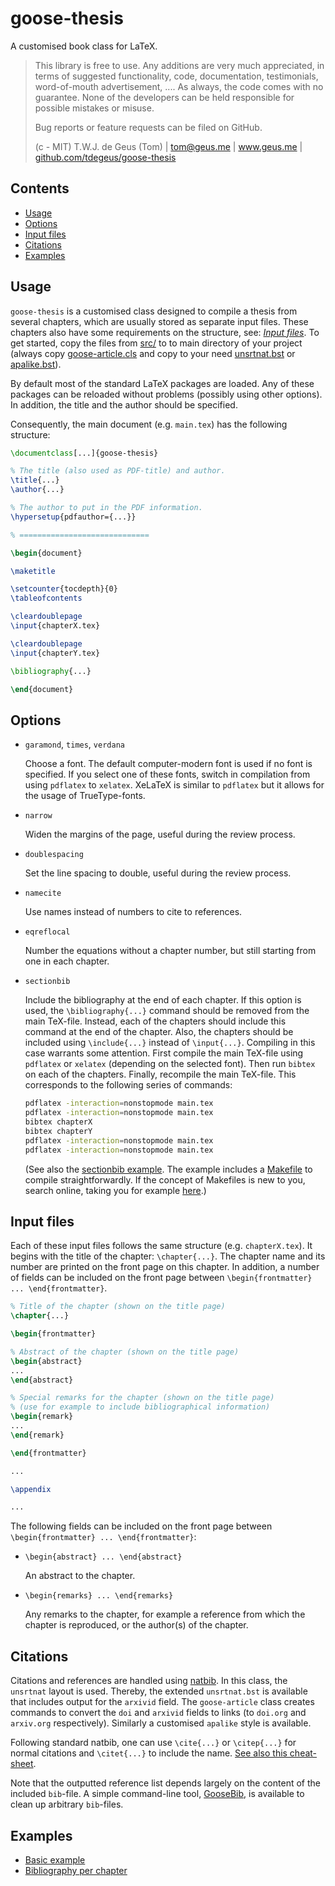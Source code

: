 # goose-thesis

A customised book class for LaTeX.

>   This library is free to use. Any additions are very much appreciated, in terms of suggested functionality, code, documentation, testimonials, word-of-mouth advertisement, .... As always, the code comes with no guarantee. None of the developers can be held responsible for possible mistakes or misuse.
>   
>   Bug reports or feature requests can be filed on GitHub.
>   
>   (c - MIT) T.W.J. de Geus (Tom) | tom@geus.me | www.geus.me | [github.com/tdegeus/goose-thesis](http://github.com/tdegeus/goose-thesis)

## Contents

<!-- MarkdownTOC -->

- [Usage](#usage)
- [Options](#options)
- [Input files](#input-files)
- [Citations](#citations)
- [Examples](#examples)

<!-- /MarkdownTOC -->

## Usage

`goose-thesis` is a customised class designed to compile a thesis from several chapters, which are usually stored as separate input files. These chapters also have some requirements on the structure, see: *[Input files](#input-files)*. To get started, copy the files from [src/](src/) to to main directory of your project (always copy [goose-article.cls](src/goose-article.cls) and copy to your need [unsrtnat.bst](src/unsrtnat.bst) or [apalike.bst](src/apalike.bst)). 

By default most of the standard LaTeX packages are loaded. Any of these packages can be reloaded without problems (possibly using other options). In addition, the title and the author should be specified.

Consequently, the main document (e.g. `main.tex`) has the following structure:

```latex
\documentclass[...]{goose-thesis}

% The title (also used as PDF-title) and author.
\title{...}
\author{...}

% The author to put in the PDF information.
\hypersetup{pdfauthor={...}}

% =============================

\begin{document}

\maketitle

\setcounter{tocdepth}{0}
\tableofcontents

\cleardoublepage
\input{chapterX.tex}

\cleardoublepage
\input{chapterY.tex}

\bibliography{...}

\end{document}
```

## Options

*   `garamond`, `times`, `verdana`

    Choose a font. The default computer-modern font is used if no font is specified. If you select one of these fonts, switch in compilation from using `pdflatex` to `xelatex`. XeLaTeX is similar to `pdflatex` but it allows for the usage of TrueType-fonts.

*   `narrow`

    Widen the margins of the page, useful during the review process.

*   `doublespacing`

    Set the line spacing to double, useful during the review process.

*   `namecite`

    Use names instead of numbers to cite to references.

*   `eqreflocal`

    Number the equations without a chapter number, but still starting from one in each chapter.

*   `sectionbib`

    Include the bibliography at the end of each chapter. If this option is used, the `\bibliography{...}` command should be removed from the main TeX-file. Instead, each of the chapters should include this command at the end of the chapter. Also, the chapters should be included using `\include{...}` instead of `\input{...}`. Compiling in this case warrants some attention. First compile the main TeX-file using `pdflatex` or `xelatex` (depending on the selected font). Then run `bibtex` on each of the chapters. Finally, recompile the main TeX-file. This corresponds to the following series of commands:

    ```bash 
    pdflatex -interaction=nonstopmode main.tex
    pdflatex -interaction=nonstopmode main.tex
    bibtex chapterX
    bibtex chapterY
    pdflatex -interaction=nonstopmode main.tex
    pdflatex -interaction=nonstopmode main.tex
    ```

    (See also the [sectionbib example](examples/sectionbib/). The example includes a [Makefile](examples/sectionbib/Makefile) to compile straightforwardly. If the concept of Makefiles is new to you, search online, taking you for example [here](https://www.cs.swarthmore.edu/~newhall/unixhelp/howto_makefiles.html).)

## Input files

Each of these input files follows the same structure (e.g. `chapterX.tex`). It begins with the title of the chapter: `\chapter{...}`. The chapter name and its number are printed on the front page on this chapter. In addition, a number of fields can be included on the front page between `\begin{frontmatter} ... \end{frontmatter}`. 

```latex
% Title of the chapter (shown on the title page)
\chapter{...}

\begin{frontmatter}

% Abstract of the chapter (shown on the title page)
\begin{abstract}
...
\end{abstract}

% Special remarks for the chapter (shown on the title page)
% (use for example to include bibliographical information)
\begin{remark}
...
\end{remark}

\end{frontmatter}

...

\appendix

...
```

The following fields can be included on the front page between `\begin{frontmatter} ... \end{frontmatter}`:

*   `\begin{abstract} ... \end{abstract}`

    An abstract to the chapter.

*   `\begin{remarks} ... \end{remarks}`

    Any remarks to the chapter, for example a reference from which the chapter is reproduced, or the author(s) of the chapter.

## Citations

Citations and references are handled using [natbib](http://ctan.org/pkg/natbib). In this class, the `unsrtnat` layout is used. Thereby, the extended `unsrtnat.bst` is available that includes output for the `arxivid` field. The `goose-article` class creates commands to convert the `doi` and `arxivid` fields to links (to `doi.org` and `arxiv.org` respectively). Similarly a customised `apalike` style is available.

Following standard natbib, one can use `\cite{...}` or `\citep{...}` for normal citations and `\citet{...}` to include the name. [See also this cheat-sheet](http://merkel.texture.rocks/Latex/natbib.php).

Note that the outputted reference list depends largely on the content of the included `bib`-file. A simple command-line tool, [GooseBib](https://github.com/tdegeus/GooseBib), is available to clean up arbitrary `bib`-files.

## Examples

* [Basic example](examples/basic/example.tex)
* [Bibliography per chapter](examples/sectionbib/example.tex)

